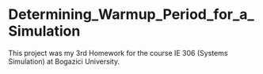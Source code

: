 # Determining_Warmup_Period_for_a_Simulation
This project was my 3rd Homework for the course IE 306 (Systems Simulation) at Bogazici University.
